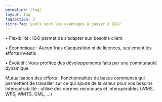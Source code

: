 ```yaml
---
permalink: /faq/
layout: faq
faqsection: 3
titre-faq: Quels sont les avantages à passer à IGO?
---
```


• Flexibilité : IGO permet de s’adapter aux besoins client

• Économique : Aucun frais d’acquisition ni de licences, seulement les efforts investis 

• Évolutif : Vous profitez des développements faits par une communauté dynamique

Mutualisation des efforts : Fonctionnalités de bases communes qui permettent de travailler sur ce qui ajoute de la valeur pour vos besoins
Interopérabilité : utilise des normes reconnues et interopérables (WMS, WFS, WMTS, GML, …)

